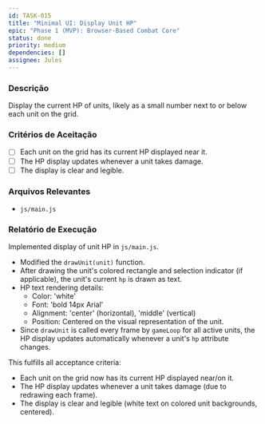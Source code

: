 ```yaml
---
id: TASK-015
title: "Minimal UI: Display Unit HP"
epic: "Phase 1 (MVP): Browser-Based Combat Core"
status: done
priority: medium
dependencies: []
assignee: Jules
---
```


### Descrição

Display the current HP of units, likely as a small number next to or below each unit on the grid.

### Critérios de Aceitação

- [ ] Each unit on the grid has its current HP displayed near it.
- [ ] The HP display updates whenever a unit takes damage.
- [ ] The display is clear and legible.

### Arquivos Relevantes

* `js/main.js`

### Relatório de Execução

Implemented display of unit HP in `js/main.js`.
- Modified the `drawUnit(unit)` function.
- After drawing the unit's colored rectangle and selection indicator (if applicable), the unit's current `hp` is drawn as text.
- HP text rendering details:
    - Color: 'white'
    - Font: 'bold 14px Arial'
    - Alignment: 'center' (horizontal), 'middle' (vertical)
    - Position: Centered on the visual representation of the unit.
- Since `drawUnit` is called every frame by `gameLoop` for all active units, the HP display updates automatically whenever a unit's `hp` attribute changes.

This fulfills all acceptance criteria:
- Each unit on the grid now has its current HP displayed near/on it.
- The HP display updates whenever a unit takes damage (due to redrawing each frame).
- The display is clear and legible (white text on colored unit backgrounds, centered).
